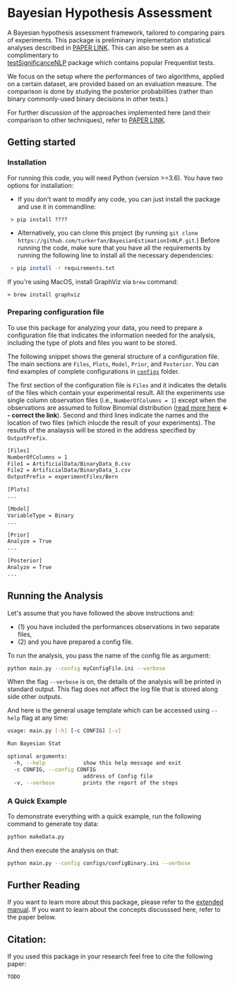 # Bayesian Hypothesis Assessment
A Bayesian hypothesis assessment framework, tailored to comparing pairs of experiments. This package is preliminary 
implementation statistical analyses described in [PAPER LINK](?). This can also be seen as a complimentary to  
[testSignificanceNLP](https://github.com/rtmdrr/testSignificanceNLP) package which contains popular Frequentist tests. 

We focus on the setup where the performances of two algorithms, applied on a certain dataset, are provided based on an 
evaluation measure. The comparison is done by studying the posterior probabilities (rather than binary commonly-used binary decisions in other tests.)

For further discussion of the approaches implemented here (and their comparison to other techniques), refer to [PAPER LINK](?). 


## Getting started
### Installation
For running this code, you will need Python (version >=3.6).
You have two options for installation: 
 - If you don't want to modify any code, you can just install the package and use it in commandline: 
```
 > pip install ????
```

 - Alternatively, you can clone this project (by running `git clone https://github.com/turkerfan/BayesianEstimationInNLP.git`.) 
 Before running the code, make sure that you have all the requirements by 
 running the following line to install all the necessary dependencies: 
```bash
 > pip install -r requirements.txt
``` 


If you're using MacOS, install GraphViz via `brew` command: 
```
> brew install graphviz
```

### Preparing configuration file
To use this package for analyzing your data, you need to prepare a configuration file that indicates the information 
needed for the analysis, including the type of plots and files you want to be stored.

The following snippet shows the general structure of a configuration file. The main sections are `Files`, `Plots`, `Model`, 
`Prior`, and `Posterior`. You can find examples of complete configurations in [`configs`](configs) folder.

The first section of the configuration file is `Files` and it indicates the details of the files which contain 
your experimental result. All the experiments use single column observation files (i.e., `NumberOfColumns = 1`) except 
when the observations are assumed to follow Binomial distribution ([read more here]() **<-- correct the link**).
Second and third lines indicate the names and the location of two files (which inlucde the result of your experiments). 
The results of the analaysis will be stored in the address specified by `OutputPrefix`.   
```bash
[Files]
NumberOfColumns = 1
File1 = ArtificialData/BinaryData_0.csv
File2 = ArtificialData/BinaryData_1.csv
OutputPrefix = experimentFiles/Bern

[Plots]
...

[Model]
VariableType = Binary
...

[Prior]
Analyze = True
...

[Posterior]
Analyze = True
...
```

## Running the Analysis 
Let's assume that you have followed the above instructions and:  
 - (1) you have included the performances observations in two separate files,  
 - (2) and you have prepared a config file. 

To run the analysis, you pass the name of the config file as argument: 
```bash
python main.py --config myConfigFile.ini --verbose
```

When the flag `--verbose` is on, the details of the analysis will be printed in standard output. 
This flag does not affect the log file that is stored along side other outputs.

And here is the general usage template which can be accessed using `--help` flag at any time:
```bash
usage: main.py [-h] [-c CONFIG] [-v]

Run Bayesian Stat

optional arguments:
  -h, --help            show this help message and exit
  -c CONFIG, --config CONFIG
                        address of Config file
  -v, --verbose         prints the report of the steps

```

### A Quick Example 
To demonstrate everything with a quick example, run the following command to generate toy data: 
```bash
python makeData.py
```

And then execute the analysis on that: 
```bash
python main.py --config configs/configBinary.ini --verbose
```

## Further Reading
If you want to learn more about this package, please refer to the [extended manual](docs/MANUAL.md). 
If you want to learn about the concepts discusssed here, refer to the paper below. 

## Citation: 
If you used this package in your research feel free to cite the following paper: 
```
TODO
```
